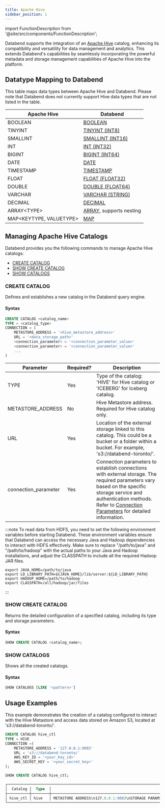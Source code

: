 ```yaml
---
title: Apache Hive
sidebar_position: 1
---
```

import FunctionDescription from '@site/src/components/FunctionDescription';

<FunctionDescription description="Introduced or updated: v1.2.83"/>

Databend supports the integration of an [Apache Hive](https://hive.apache.org/) catalog, enhancing its compatibility and versatility for data management and analytics. This extends Databend's capabilities by seamlessly incorporating the powerful metadata and storage management capabilities of Apache Hive into the platform.

## Datatype Mapping to Databend

This table maps data types between Apache Hive and Databend. Please note that Databend does not currently support Hive data types that are not listed in the table.

| Apache Hive         | Databend             |
| ------------------- | -------------------- |
| BOOLEAN             | [BOOLEAN](../../../00-sql-reference/10-data-types/00-data-type-logical-types.md)              |
| TINYINT             | [TINYINT (INT8)](../../../00-sql-reference/10-data-types/10-data-type-numeric-types.md#integer-data-types)       |
| SMALLINT            | [SMALLINT (INT16)](../../../00-sql-reference/10-data-types/10-data-type-numeric-types.md#integer-data-types)     |
| INT                 | [INT (INT32)](../../../00-sql-reference/10-data-types/10-data-type-numeric-types.md#integer-data-types)          |
| BIGINT              | [BIGINT (INT64)](../../../00-sql-reference/10-data-types/10-data-type-numeric-types.md#integer-data-types)       |
| DATE                | [DATE](../../../00-sql-reference/10-data-types/20-data-type-time-date-types.md)                 |
| TIMESTAMP           | [TIMESTAMP](../../../00-sql-reference/10-data-types/20-data-type-time-date-types.md)            |
| FLOAT               | [FLOAT (FLOAT32)](../../../00-sql-reference/10-data-types/10-data-type-numeric-types.md#floating-point-data-types)      |
| DOUBLE              | [DOUBLE (FLOAT64)](../../../00-sql-reference/10-data-types/10-data-type-numeric-types.md#floating-point-data-types)     |
| VARCHAR             | [VARCHAR (STRING)](../../../00-sql-reference/10-data-types/30-data-type-string-types.md)     |
| DECIMAL             | [DECIMAL](../../../00-sql-reference/10-data-types/11-data-type-decimal-types.md)              |
| ARRAY&lt;TYPE&gt;    | [ARRAY](../../../00-sql-reference/10-data-types/40-data-type-array-types.md), supports nesting |
| MAP&lt;KEYTYPE, VALUETYPE&gt; | [MAP](../../../00-sql-reference/10-data-types/42-data-type-map.md)             |

## Managing Apache Hive Catalogs

Databend provides you the following commands to manage Apache Hive catalogs:

- [CREATE CATALOG](#create-catalog)
- [SHOW CREATE CATALOG](#show-create-catalog)
- [SHOW CATALOGS](#show-catalogs)

### CREATE CATALOG

Defines and establishes a new catalog in the Databend query engine.

#### Syntax

```sql
CREATE CATALOG <catalog_name>
TYPE = <catalog_type>
CONNECTION = (
    METASTORE_ADDRESS = '<hive_metastore_address>'
    URL = '<data_storage_path>'
    <connection_parameter> = '<connection_parameter_value>'
    <connection_parameter> = '<connection_parameter_value>'
    ...
)
```

| Parameter             | Required? | Description                                                                                                               | 
|-----------------------|-----------|---------------------------------------------------------------------------------------------------------------------------| 
| TYPE                  | Yes       | Type of the catalog: 'HIVE' for Hive catalog or 'ICEBERG' for Iceberg catalog.                                      | 
| METASTORE_ADDRESS     | No        | Hive Metastore address. Required for Hive catalog only.| 
| URL                   | Yes       | Location of the external storage linked to this catalog. This could be a bucket or a folder within a bucket. For example, 's3://databend-toronto/'.                       | 
| connection_parameter  | Yes       | Connection parameters to establish connections with external storage. The required parameters vary based on the specific storage service and authentication methods. Refer to [Connection Parameters](../../../00-sql-reference/51-connect-parameters.md) for detailed information. |

:::note
To read data from HDFS, you need to set the following environment variables before starting Databend. These environment variables ensure that Databend can access the necessary Java and Hadoop dependencies to interact with HDFS effectively. Make sure to replace "/path/to/java" and "/path/to/hadoop" with the actual paths to your Java and Hadoop installations, and adjust the CLASSPATH to include all the required Hadoop JAR files.
```shell
export JAVA_HOME=/path/to/java
export LD_LIBRARY_PATH=${JAVA_HOME}/lib/server:${LD_LIBRARY_PATH}
export HADOOP_HOME=/path/to/hadoop
export CLASSPATH=/all/hadoop/jar/files
```
:::

### SHOW CREATE CATALOG

Returns the detailed configuration of a specified catalog, including its type and storage parameters.

#### Syntax

```sql
SHOW CREATE CATALOG <catalog_name>;
```

### SHOW CATALOGS

Shows all the created catalogs.

#### Syntax

```sql
SHOW CATALOGS [LIKE '<pattern>']
```

## Usage Examples

This example demonstrates the creation of a catalog configured to interact with the Hive Metastore and access data stored on Amazon S3, located at 's3://databend-toronto/'.

```sql
CREATE CATALOG hive_ctl 
TYPE = HIVE 
CONNECTION =(
    METASTORE_ADDRESS = '127.0.0.1:9083' 
    URL = 's3://databend-toronto/' 
    AWS_KEY_ID = '<your_key_id>' 
    AWS_SECRET_KEY = '<your_secret_key>' 
);

SHOW CREATE CATALOG hive_ctl;

┌──────────────────────────────────────────────────────────────────────────────────────────────────────────────────────────────────────────────┐
│  Catalog │  Type  │                                                          Option                                                          │
├──────────┼────────┼──────────────────────────────────────────────────────────────────────────────────────────────────────────────────────────┤
│ hive_ctl │ hive   │ METASTORE ADDRESS\n127.0.0.1:9083\nSTORAGE PARAMS\ns3 | bucket=databend-toronto,root=/,endpoint=https://s3.amazonaws.com │
└──────────────────────────────────────────────────────────────────────────────────────────────────────────────────────────────────────────────┘
```